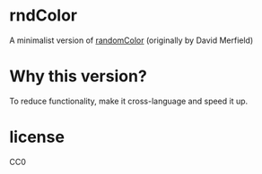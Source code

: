 # rndColor
A minimalist version of [randomColor](https://github.com/davidmerfield/randomColor) (originally by David Merfield)

# Why this version?
To reduce functionality, make it cross-language and speed it up. 

# license
CC0
